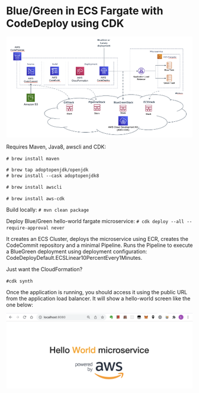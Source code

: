 # Blue/Green in ECS Fargate with CodeDeploy using CDK

![Architecture](/imgs/architecture.png)

Requires Maven, Java8, awscli and CDK:

`# brew install maven`

```
# brew tap adoptopenjdk/openjdk
# brew install --cask adoptopenjdk8
```
`# brew install awscli`

`# brew install aws-cdk`

Build locally:
`# mvn clean package`

Deploy Blue/Green hello-world fargate microservice:
`# cdk deploy --all --require-approval never`

It creates an ECS Cluster, deploys the microservice using ECR, creates the CodeCommit repository and a minimal Pipeline. Runs the Pipeline to execute a BlueGreen deployment using deployment configuration: CodeDeployDefault.ECSLinear10PercentEvery1Minutes.

Just want the CloudFormation?

`#cdk synth`

Once the application is running, you should access it using the public URL from the application load balancer. It will show a hello-world screen like the one below:

![Architecture](/imgs/microservice.png)